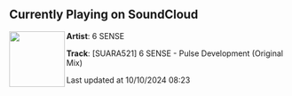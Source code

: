 ## Currently Playing on SoundCloud

[<img align="left" width="100" src="https://i1.sndcdn.com/artworks-865grJy4BlEChyap-mQA8hg-t500x500.jpg">](https://soundcloud.com/suara/suara521-6-sense-pulse)

**Artist**: 6 SENSE 

**Track**: [SUARA521] 6 SENSE - Pulse Development (Original Mix)

Last updated at 10/10/2024 08:23
